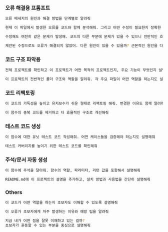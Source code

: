 ### 오류 해결용 프롬프트
```bash
오류 메세지의 원인과 해결 방법을 단계별로 알려줘

현재 이 파일에서 발생한 오류를 코드와 함께 분석해줘. 그리고 어떤 수정이 필요한지 정확한 이유와 함께 설명해줘
```

```bash
수정해도 여전히 같은 문제가 발생해. 코드의 다른 부분에 문제가 있을 수 있으니 전반적인 흐름을 다시 점검해 줘

제안된 수정으로도 오류가 해결되지 않았어. 다른 원인이 있을 수 있을까? 근본적인 원인을 다시 분석해서 새로운 해결 방안을 제시해줘
```

### 코드 구조 파악용
```bash
전체 프로젝트를 확인하고 이 프로젝트가 어떤 목적의 프로젝트인지, 주요 기능이 무엇인지 설명해줘

이 프로젝트의 전반적인 폴더 구조와 역할을 알려줘. 각 주요 파일이 어떤 역할을 하는지도 설명해줘
```

### 코드 리팩토링
```bash
이 코드의 가독성을 높이고 유지보수가 쉬운 형태로 리팩토링 해줘. 변경한 이유도 함께 알려줘

이 함수의 중복 코드를 제거하고 더 효율적인 구조로 개선해줘
```

### 테스트 코드 생성
```bash
이 함수에 대한 유닛 테스트 코드 작성해줘. 어떤 케이스들을 검증해야 하는지도 설명해줘

테스트 커버리지를 높이기 위한 테스트 코드를 확인해줘
```

### 주석/문서 자동 생성
```bash
이 함수에 주석을 달아줘. 함수의 역할, 파라미터, 리턴 값을 포함해서 설명해줘

README.md에 이 프로젝트의 설명을 추가하고, 설치 방법과 사용법을 간단히 설명해줘
```


### Others
```bash
이 코드가 어떤 역할을 하는지 초보자도 이해할 수 있도록 설명해줘

이 오류가 초보자에게 자주 발생하는 이유와 예방 팁을 알려줘

지금 내가 어떤 점을 잘못 이해하고 있는 걸까?
초보자가 혼동할 수 있는 부분을 중심으로 설명해줘
```